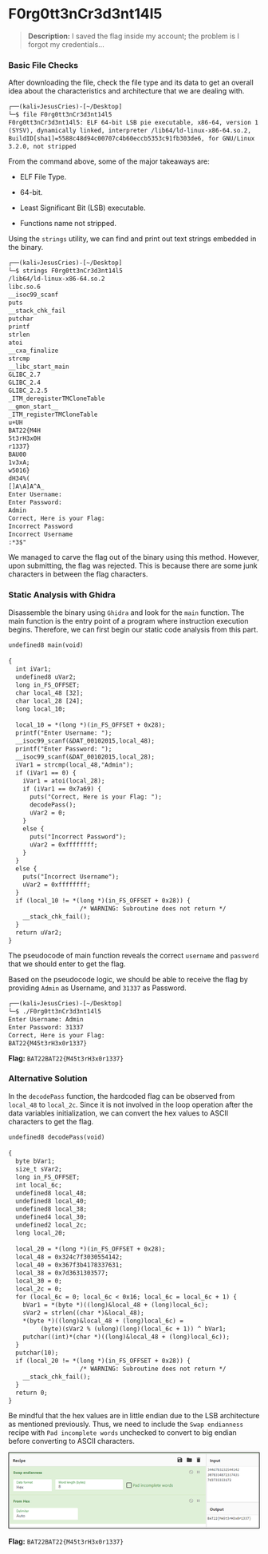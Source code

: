 # **F0rg0tt3nCr3d3nt14l5**   

> **Description:** I saved the flag inside my account; the problem is I forgot my credentials…

### Basic File Checks

After downloading the file, check the file type and its data to get an overall idea about the characteristics and architecture that we are dealing with.

```
┌──(kali💀JesusCries)-[~/Desktop]
└─$ file F0rg0tt3nCr3d3nt14l5 
F0rg0tt3nCr3d3nt14l5: ELF 64-bit LSB pie executable, x86-64, version 1 (SYSV), dynamically linked, interpreter /lib64/ld-linux-x86-64.so.2, BuildID[sha1]=5588c48d94c00707c4b60eccb5353c91fb303de6, for GNU/Linux 3.2.0, not stripped
```

From the command above, some of the major takeaways are:

- ELF File Type.

- 64-bit.
- Least Significant Bit (LSB) executable.
- Functions name not stripped.

Using the `strings` utility, we can find and print out text strings embedded in the binary.

```
┌──(kali💀JesusCries)-[~/Desktop]
└─$ strings F0rg0tt3nCr3d3nt14l5    
/lib64/ld-linux-x86-64.so.2
libc.so.6
__isoc99_scanf
puts
__stack_chk_fail
putchar
printf
strlen
atoi
__cxa_finalize
strcmp
__libc_start_main
GLIBC_2.7
GLIBC_2.4
GLIBC_2.2.5
_ITM_deregisterTMCloneTable
__gmon_start__
_ITM_registerTMCloneTable
u+UH
BAT22{M4H
5t3rH3x0H
r1337}
BAU00
1v3xA;
w5016}
dH34%(
[]A\A]A^A_
Enter Username: 
Enter Password: 
Admin
Correct, Here is your Flag: 
Incorrect Password
Incorrect Username
:*3$"
```

We managed to carve the flag out of the binary using this method. However, upon submitting, the flag was rejected. This is because there are some junk characters in between the flag characters.

### Static Analysis with Ghidra

Disassemble the binary using `Ghidra` and look for the `main` function. The main function is the entry point of a program where instruction execution begins. Therefore, we can first begin our static code analysis from this part.

```
undefined8 main(void)

{
  int iVar1;
  undefined8 uVar2;
  long in_FS_OFFSET;
  char local_48 [32];
  char local_28 [24];
  long local_10;
  
  local_10 = *(long *)(in_FS_OFFSET + 0x28);
  printf("Enter Username: ");
  __isoc99_scanf(&DAT_00102015,local_48);
  printf("Enter Password: ");
  __isoc99_scanf(&DAT_00102015,local_28);
  iVar1 = strcmp(local_48,"Admin");
  if (iVar1 == 0) {
    iVar1 = atoi(local_28);
    if (iVar1 == 0x7a69) {
      puts("Correct, Here is your Flag: ");
      decodePass();
      uVar2 = 0;
    }
    else {
      puts("Incorrect Password");
      uVar2 = 0xffffffff;
    }
  }
  else {
    puts("Incorrect Username");
    uVar2 = 0xffffffff;
  }
  if (local_10 != *(long *)(in_FS_OFFSET + 0x28)) {
                    /* WARNING: Subroutine does not return */
    __stack_chk_fail();
  }
  return uVar2;
}
```

The pseudocode of main function reveals the correct `username` and `password` that we should enter to get the flag. 

Based on the pseudocode logic, we should be able to receive the flag by providing `Admin` as Username, and `31337` as Password.

```
┌──(kali💀JesusCries)-[~/Desktop]
└─$ ./F0rg0tt3nCr3d3nt14l5 
Enter Username: Admin
Enter Password: 31337
Correct, Here is your Flag: 
BAT22{M45t3rH3x0r1337}
```

**Flag:** `BAT22BAT22{M45t3rH3x0r1337}`

### Alternative Solution

In the `decodePass` function, the hardcoded flag can be observed from `local_48` to `local_2c`. Since it is not involved in the loop operation after the data variables initialization, we can convert the hex values to ASCII characters to get the flag.

```
undefined8 decodePass(void)

{
  byte bVar1;
  size_t sVar2;
  long in_FS_OFFSET;
  int local_6c;
  undefined8 local_48;
  undefined8 local_40;
  undefined8 local_38;
  undefined4 local_30;
  undefined2 local_2c;
  long local_20;
  
  local_20 = *(long *)(in_FS_OFFSET + 0x28);
  local_48 = 0x324c7f3030554142;
  local_40 = 0x367f3b4178337631;
  local_38 = 0x7d3631303577;
  local_30 = 0;
  local_2c = 0;
  for (local_6c = 0; local_6c < 0x16; local_6c = local_6c + 1) {
    bVar1 = *(byte *)((long)&local_48 + (long)local_6c);
    sVar2 = strlen((char *)&local_48);
    *(byte *)((long)&local_48 + (long)local_6c) =
         (byte)(sVar2 % (ulong)(long)(local_6c + 1)) ^ bVar1;
    putchar((int)*(char *)((long)&local_48 + (long)local_6c));
  }
  putchar(10);
  if (local_20 != *(long *)(in_FS_OFFSET + 0x28)) {
                    /* WARNING: Subroutine does not return */
    __stack_chk_fail();
  }
  return 0;
}
```

Be mindful that the hex values are in little endian due to the LSB architecture as mentioned previously. Thus, we need to include the `Swap endianness` recipe with `Pad incomplete words` unchecked to convert to big endian before converting to ASCII characters.

![screenshot](./screenshot.png)

**Flag:** `BAT22BAT22{M45t3rH3x0r1337}`

